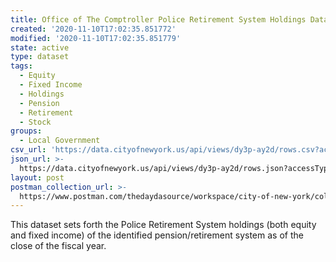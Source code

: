 ```yaml
---
title: Office of The Comptroller Police Retirement System Holdings Data
created: '2020-11-10T17:02:35.851772'
modified: '2020-11-10T17:02:35.851779'
state: active
type: dataset
tags:
  - Equity
  - Fixed Income
  - Holdings
  - Pension
  - Retirement
  - Stock
groups:
  - Local Government
csv_url: 'https://data.cityofnewyork.us/api/views/dy3p-ay2d/rows.csv?accessType=DOWNLOAD'
json_url: >-
  https://data.cityofnewyork.us/api/views/dy3p-ay2d/rows.json?accessType=DOWNLOAD
layout: post
postman_collection_url: >-
  https://www.postman.com/thedaydasource/workspace/city-of-new-york/collection/15909983-7f07a7a3-7bb2-4048-b4c3-3e3655621cdf
---
```

This dataset sets forth the Police Retirement System holdings (both equity and fixed income) of the identified pension/retirement system as of the close of the fiscal year.
